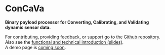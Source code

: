# ConCaVa

__Binary payload processor for Converting, Calibrating, and Validating dynamic sensor data.__

For contributing, providing feedback, or support go to the [Github repository](https://github.com/kukua/concava).  
Also see the [functional and technical introduction (slides)](https://rawgit.com/kukua/concava-intro/master/index.html).  
A demo page is [coming soon](https://github.com/kukua/concava-demo).

